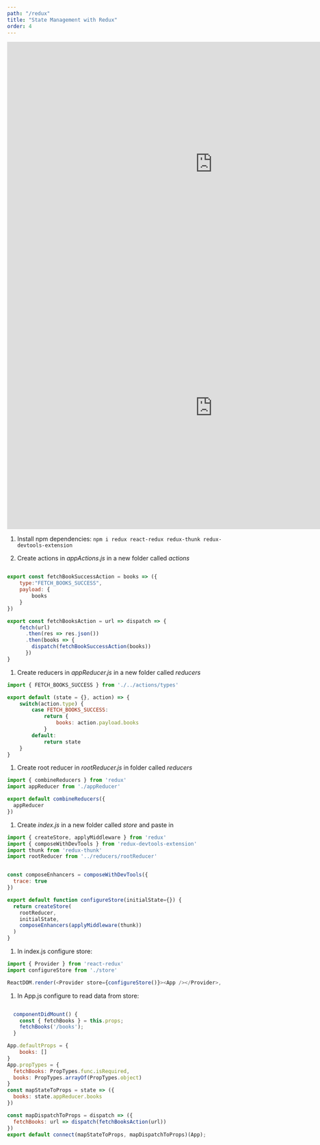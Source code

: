 ```yaml
---
path: "/redux"
title: "State Management with Redux"
order: 4
---
```

<iframe src="https://docs.google.com/presentation/d/e/2PACX-1vSjeUl84G2aUeST1imCbHrdN_GbIk_hG6ZcUf_8VmhgJGpzPY3FTFTlpRVriiYcCLX2CJc9eEWyzHJ7/embed?start=false&loop=false&delayms=30000" frameborder="0" width="960" height="569" allowfullscreen="true" mozallowfullscreen="true" webkitallowfullscreen="true"></iframe>

<iframe src="https://docs.google.com/presentation/d/e/2PACX-1vSn5zHbzMHIXWr3HMTDPBTR4po7kmvZALsthRaBn7JIDZ8ABV53nYs_-8r3bY4Zo4iLQT3Eurp0-0Ae/embed?start=false&loop=false&delayms=30000" frameborder="0" width="960" height="569" allowfullscreen="true" mozallowfullscreen="true" webkitallowfullscreen="true"></iframe>

1. Install npm dependencies: ```npm i redux react-redux redux-thunk redux-devtools-extension```

1. Create actions in *appActions.js* in a new folder called *actions*

```javascript

export const fetchBookSuccessAction = books => ({
    type:"FETCH_BOOKS_SUCCESS",
    payload: {
        books
    }
})

export const fetchBooksAction = url => dispatch => {
    fetch(url)
      .then(res => res.json())
      .then(books => {
        dispatch(fetchBookSuccessAction(books))
      })
}
```

1. Create reducers in *appReducer.js* in a new folder called *reducers*

```javascript
import { FETCH_BOOKS_SUCCESS } from './../actions/types'

export default (state = {}, action) => {
    switch(action.type) {
        case FETCH_BOOKS_SUCCESS:
            return {
                books: action.payload.books
            }
        default:
            return state
    }
}
```

1. Create root reducer in *rootReducer.js* in folder called *reducers*

```javascript
import { combineReducers } from 'redux'
import appReducer from './appReducer'

export default combineReducers({
  appReducer
})
```

1. Create *index.js* in a new folder called *store* and paste in

```javascript
import { createStore, applyMiddleware } from 'redux'
import { composeWithDevTools } from 'redux-devtools-extension'
import thunk from 'redux-thunk'
import rootReducer from '../reducers/rootReducer'


const composeEnhancers = composeWithDevTools({
  trace: true
})

export default function configureStore(initialState={}) {
  return createStore(
    rootReducer,
    initialState,
    composeEnhancers(applyMiddleware(thunk))
  )
}
```

1. In index.js configure store:

```javascript
import { Provider } from 'react-redux'
import configureStore from './store'

ReactDOM.render(<Provider store={configureStore()}><App /></Provider>, document.getElementById('root'));
```

1. In App.js configure to read data from store:

```javascript

  componentDidMount() {
    const { fetchBooks } = this.props;
    fetchBooks('/books');
  }

App.defaultProps = {
    books: []
}
App.propTypes = {
  fetchBooks: PropTypes.func.isRequired,
  books: PropTypes.arrayOf(PropTypes.object)
}
const mapStateToProps = state => ({
  books: state.appReducer.books
})

const mapDispatchToProps = dispatch => ({
  fetchBooks: url => dispatch(fetchBooksAction(url))
})
export default connect(mapStateToProps, mapDispatchToProps)(App);

```